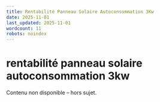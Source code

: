 ```yaml
---
title: Rentabilité Panneau Solaire Autoconsommation 3Kw
date: 2025-11-01
last_updated: 2025-11-01
wordcount: 11
robots: noindex
---
```


# rentabilité panneau solaire autoconsommation 3kw

Contenu non disponible – hors sujet.